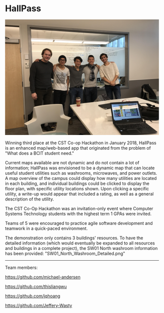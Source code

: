 # HallPass

<img src="/images/BCIT_Hackathon_HallPass.jpg">

Winning third place at the CST Co-op Hackathon in January 2018, HallPass is an enhanced map/web-based app that originated from the problem of "What does a BCIT student need."

Current maps available are not dynamic and do not contain a lot of information; HallPass was envisioned to be a dynamic map that can locate useful student utilities such as washrooms, microwaves, and power outlets. A map overview of the campus could display how many utilities are located in each building, and individual buildings could be clicked to display the floor plan, with specific utility locations shown. Upon clicking a specific utility, a write-up would appear that included a rating, as well as a general description of the utility.

The CST Co-Op Hackathon was an invitation-only event where Computer Systems Technology students with the highest term 1 GPAs were invited.

Teams of 5 were encouraged to practice agile software development and teamwork in a quick-paced environment.

The demonstration only contains 3 buildings' resources. To have the detailed information (which would eventually be expanded to all resources and buildings in a complete project), the SW01 North washroom information has been provided: "SW01_North_Washroom_Detailed.png"

---
Team members:

https://github.com/michael-andersen

https://github.com/thisliangwu

https://github.com/jqhoang

https://github.com/Jeffery-Wasty
